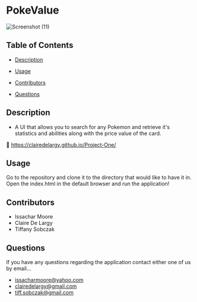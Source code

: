 # PokeValue

![Screenshot (11)](https://user-images.githubusercontent.com/93059565/147293033-5726fcb8-d4d1-4de5-9c25-135c795e4d76.png)

## Table of Contents

* [Description](#description)

* [Usage](#usage)

* [Contributors](#contributors)

* [Questions](#questions)

## Description

* A UI that allows you to search for any Pokemon and retrieve it's statistics and abilities along with the price value of the card.

🔗 https://clairedelargy.github.io/Project-One/

## Usage

Go to the repository and clone it to the directory that would like to have it in. Open the index.html in the default browser and run the application!

## Contributors

* Issachar Moore
* Claire De Largy
* Tiffany Sobczak

## Questions

If you have any questions regarding the application contact either one of us by email...

* issacharmoore@yahoo.com
* clairedelargy@gmail.com
* tiff.sobczak@gmail.com



